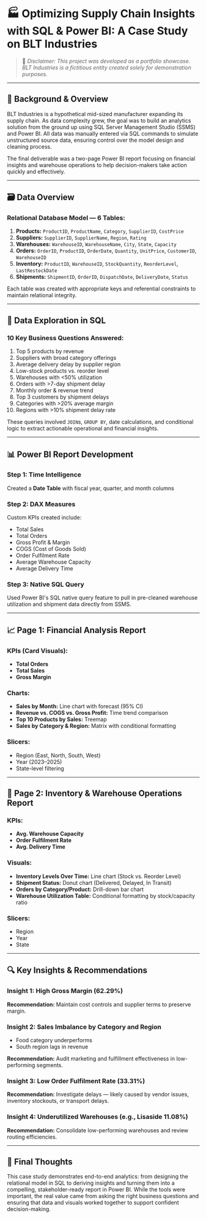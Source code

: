 # 🏭 Optimizing Supply Chain Insights with SQL & Power BI: A Case Study on BLT Industries

> 📌 *Disclaimer: This project was developed as a portfolio showcase. BLT Industries is a fictitious entity created solely for demonstration purposes.*

---

## 📘 Background & Overview

BLT Industries is a hypothetical mid-sized manufacturer expanding its supply chain. As data complexity grew, the goal was to build an analytics solution from the ground up using SQL Server Management Studio (SSMS) and Power BI. All data was manually entered via SQL commands to simulate unstructured source data, ensuring control over the model design and cleaning process.

The final deliverable was a two-page Power BI report focusing on financial insights and warehouse operations to help decision-makers take action quickly and effectively.

---

## 🗃️ Data Overview

### Relational Database Model — 6 Tables:

1. **Products:** `ProductID`, `ProductName`, `Category`, `SupplierID`, `CostPrice`  
2. **Suppliers:** `SupplierID`, `SupplierName`, `Region`, `Rating`  
3. **Warehouses:** `WarehouseID`, `WarehouseName`, `City`, `State`, `Capacity`  
4. **Orders:** `OrderID`, `ProductID`, `OrderDate`, `Quantity`, `UnitPrice`, `CustomerID`, `WarehouseID`  
5. **Inventory:** `ProductID`, `WarehouseID`, `StockQuantity`, `ReorderLevel`, `LastRestockDate`  
6. **Shipments:** `ShipmentID`, `OrderID`, `DispatchDate`, `DeliveryDate`, `Status`  

Each table was created with appropriate keys and referential constraints to maintain relational integrity.

---

## 🧮 Data Exploration in SQL

### 10 Key Business Questions Answered:

1. Top 5 products by revenue  
2. Suppliers with broad category offerings  
3. Average delivery delay by supplier region  
4. Low-stock products vs. reorder level  
5. Warehouses with <50% utilization  
6. Orders with >7-day shipment delay  
7. Monthly order & revenue trend  
8. Top 3 customers by shipment delays  
9. Categories with >20% average margin  
10. Regions with >10% shipment delay rate  

These queries involved `JOIN`s, `GROUP BY`, date calculations, and conditional logic to extract actionable operational and financial insights.

---

## 📊 Power BI Report Development

### Step 1: Time Intelligence

Created a **Date Table** with fiscal year, quarter, and month columns

### Step 2: DAX Measures

Custom KPIs created include:

- Total Sales  
- Total Orders  
- Gross Profit & Margin  
- COGS (Cost of Goods Sold)  
- Order Fulfilment Rate  
- Average Warehouse Capacity  
- Average Delivery Time  

### Step 3: Native SQL Query

Used Power BI's SQL native query feature to pull in pre-cleaned warehouse utilization and shipment data directly from SSMS.

---

## 📈 Page 1: Financial Analysis Report

### KPIs (Card Visuals):

- **Total Orders**  
- **Total Sales**  
- **Gross Margin**  

### Charts:

- **Sales by Month:** Line chart with forecast (95% CI)  
- **Revenue vs. COGS vs. Gross Profit:** Time trend comparison  
- **Top 10 Products by Sales:** Treemap  
- **Sales by Category & Region:** Matrix with conditional formatting  

### Slicers:

- Region (East, North, South, West)  
- Year (2023–2025)  
- State-level filtering  

---

## 🏪 Page 2: Inventory & Warehouse Operations Report

### KPIs:

- **Avg. Warehouse Capacity**  
- **Order Fulfilment Rate**  
- **Avg. Delivery Time**  

### Visuals:

- **Inventory Levels Over Time:** Line chart (Stock vs. Reorder Level)  
- **Shipment Status:** Donut chart (Delivered, Delayed, In Transit)  
- **Orders by Category/Product:** Drill-down bar chart  
- **Warehouse Utilization Table:** Conditional formatting by stock/capacity ratio  

### Slicers:

- Region  
- Year  
- State  

---

## 🔍 Key Insights & Recommendations

### Insight 1: High Gross Margin (62.29%)

**Recommendation:** Maintain cost controls and supplier terms to preserve margin.

### Insight 2: Sales Imbalance by Category and Region

- Food category underperforms  
- South region lags in revenue  

**Recommendation:** Audit marketing and fulfillment effectiveness in low-performing segments.

### Insight 3: Low Order Fulfilment Rate (33.31%)

**Recommendation:** Investigate delays — likely caused by vendor issues, inventory stockouts, or transport delays.

### Insight 4: Underutilized Warehouses (e.g., Lisaside 11.08%)

**Recommendation:** Consolidate low-performing warehouses and review routing efficiencies.

---

## 🧾 Final Thoughts

This case study demonstrates end-to-end analytics: from designing the relational model in SQL to deriving insights and turning them into a compelling, stakeholder-ready report in Power BI. While the tools were important, the real value came from asking the right business questions and ensuring that data and visuals worked together to support confident decision-making.

